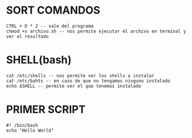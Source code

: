 # SORT COMANDOS

    CTRL + D * 2 -- sale del programa
    chmod +x archivo.sh -- nos permite ejecutar el archivo en terminal y ver el resultado

# SHELL(bash)
    
    cat /etc/shells -- nos permite ver los shells a instalar
    cat /etc/bahts -- en caso de que no tengamos ninguno instalado
    echo $SHELL -- permite ver el que tenemos instalado

# PRIMER SCRIPT

    #! /bin/bash
    echo "Hello World"

